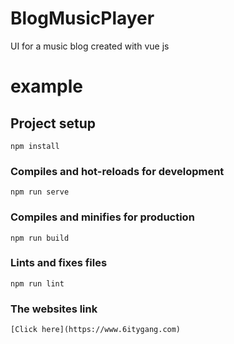 # BlogMusicPlayer
UI for a music blog created with vue js

# example

## Project setup
```
npm install
```

### Compiles and hot-reloads for development
```
npm run serve
```

### Compiles and minifies for production
```
npm run build
```

### Lints and fixes files
```
npm run lint
```
### The websites link
```
[Click here](https://www.6itygang.com)
```

